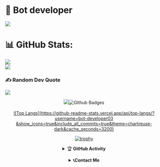 # 💫 Bot developer
<img src="https://telegra.ph/file/c69a935009ad50a703032.jpg"/>

# 📊 GitHub Stats:
![](https://github-readme-streak-stats.herokuapp.com/?user=bot-developer03&theme=dark&hide_border=false)<br/>
![](https://github-readme-stats.vercel.app/api/top-langs/?username=bot-developer03&theme=Tokyo-night&hide_border=false&include_all_commits=true&count_private=false&layout=compact)

### ✍️ Random Dev Quote
![](https://quotes-github-readme.vercel.app/api?type=horizontal&theme=radical)

<div align="center">
    <img
        src="https://readme-typing-svg.herokuapp.com?font=GlossAndBloom&size=30&duration=4997&color=993300&background=FF673200&center=true&vCenter=true&lines=Thanks+for+your+visit;+Chat+me+below👇;+Bye+Have+a+good+Day"


![Github Badges](https://github-readme-stats.vercel.app/api?username=bot-developer03&show_icons=true&include_all_commits=true&theme=chartreuse-dark&cache_seconds=3200)
<br>
<br>
[![Top Langs](https://github-readme-stats.vercel.app/api/top-langs/?username=bot-developer03 &show_icons=true&include_all_commits=true&theme=chartreuse-dark&cache_seconds=3200)](https://github.com/bot-developer03/github-readme-stats)<br>
<p align="right">

  [![trophy](https://github-profile-trophy.vercel.app/?username=bot-developer03&row=2&column=3&show_icons=true&include_all_commits=true&theme=chartreuse-dark&cache_seconds=3200)](https://github.com/ryo-ma/github-profile-trophy)

</p>

</details>

<details>
    <summary>&#127942 <b>GitHub Activity</b></summary><br/>

![Metrics](https://metrics.lecoq.io/mrjuice01?template=classic&repositories.forks=true&languages=1&languages.colors=github&languages.threshold=0%25&config.timezone=Asia%2FKolkata)

</details> 

<b><details><summary>📞Contact Me</summary>

<p align = 'right'>
</p>
<img src="https://github.com/mrjuice01/mrjuice01/assets/100421286/9e084670-c593-4923-95cf-2c498487373f"width="800"> </a>
    </p>

<div align="left">
  <a href="mailto:mrjuice017@gmail.com?subject=Want%20to%20contact%20you%20from%20github" target="_blank">
    <img src="https://raw.githubusercontent.com/maurodesouza/profile-readme-generator/master/src/assets/icons/social/gmail/default.svg" width="42" height="30" alt="gmail logo"  />
  </a>
  <a href="https://www.facebook.com/profile.php?id=100080634577978" target="_blank">
    <img src="https://raw.githubusercontent.com/maurodesouza/profile-readme-generator/master/src/assets/icons/social/facebook/default.svg" width="42" height="30" alt="facebook logo"  />
  </a>
  <a href="https://instagram.com/mr_juice7" target="_blank">
    <img src="https://raw.githubusercontent.com/maurodesouza/profile-readme-generator/master/src/assets/icons/social/instagram/default.svg" width="42" height="30" alt="instagram logo"  />
  </a>
  <a href="https://www.linkedin.com/in/mrjuiceofc/" target="_blank">
    <img src="https://raw.githubusercontent.com/maurodesouza/profile-readme-generator/master/src/assets/icons/social/linkedin/default.svg" width="42" height="30" alt="linkedin logo"  />
  </a>
  <a href="https://wa.me/+263780699988" target="_blank">
    <img src="https://raw.githubusercontent.com/maurodesouza/profile-readme-generator/master/src/assets/icons/social/whatsapp/default.svg" width="42" height="30" alt="whatsapp logo"  />
  </a>
  <a href="https://twitter.com/mr_juice7" target="_blank">
    <img src="https://raw.githubusercontent.com/maurodesouza/profile-readme-generator/master/src/assets/icons/social/twitter/default.svg" width="42" height="30" alt="twitter logo"  />
  </a>
  <a href="https://www.youtube.com/@mrjuiceofc" target="_blank">
    <img src="https://raw.githubusercontent.com/maurodesouza/profile-readme-generator/master/src/assets/icons/social/youtube/default.svg" width="42" height="30" alt="youtube logo" />
  </a>&nbsp;&nbsp;
